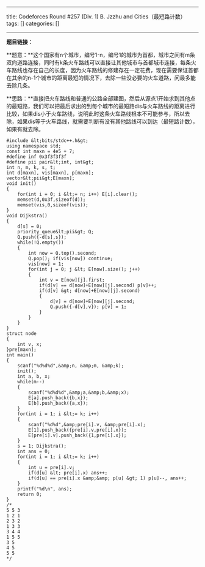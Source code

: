 
--- 
title:  Codeforces Round #257 (Div. 1) B. Jzzhu and Cities（最短路计数） 
tags: []
categories: [] 

---
**题目链接：**

**题意：**这个国家有n个城市，编号1-n，编号1的城市为首都，城市之间有m条双向道路连接，同时有k条火车路线可以直接让其他城市与首都城市连接，每条火车路线也存在自己的长度，因为火车路线的修建存在一定花费，现在需要保证首都在其余的n-1个城市的距离最短的情况下，去除一些没必要的火车道路，问最多能去除几条。

**思路：**直接把火车路线和普通的公路全部建图，然后从源点1开始求到其他点的最短路，我们可以把最后求出的到每个城市的最短路dis与火车路线的距离进行比较，如果dis小于火车路线，说明此时这条火车路线根本不可能参与，所以去除，如果dis等于火车路线，就需要判断有没有其他路线可以到达（最短路计数），如果有就去除。

```
#include &lt;bits/stdc++.h&gt;
using namespace std;
const int maxn = 4e5 + 7;
#define inf 0x3f3f3f3f
#define pii pair&lt;int, int&gt;
int n, m, k, s, t;
int d[maxn], vis[maxn], p[maxn];
vector&lt;pii&gt;E[maxn];
void init()
{
    for(int i = 0; i &lt;= n; i++) E[i].clear();
    memset(d,0x3f,sizeof(d));
    memset(vis,0,sizeof(vis));
}
void Dijkstra()
{
    d[s] = 0;
    priority_queue&lt;pii&gt; Q;
    Q.push({-d[s],s});
    while(!Q.empty())
    {
        int now = Q.top().second;
        Q.pop(); if(vis[now]) continue;
        vis[now] = 1;
        for(int j = 0; j &lt; E[now].size(); j++)
        {
            int v = E[now][j].first;
            if(d[v] == d[now]+E[now][j].second) p[v]++;
            if(d[v] &gt; d[now]+E[now][j].second)
            {
                d[v] = d[now]+E[now][j].second;
                Q.push({-d[v],v}); p[v] = 1;
            }
        }
    }
}
struct node
{
    int v, x;
}pre[maxn];
int main()
{
    scanf("%d%d%d",&amp;n, &amp;m, &amp;k);
    init();
    int a, b, x;
    while(m--)
    {
        scanf("%d%d%d",&amp;a,&amp;b,&amp;x);
        E[a].push_back({b,x});
        E[b].push_back({a,x});
    }
    for(int i = 1; i &lt;= k; i++)
    {
        scanf("%d%d",&amp;pre[i].v, &amp;pre[i].x);
        E[1].push_back({pre[i].v,pre[i].x});
        E[pre[i].v].push_back({1,pre[i].x});
    }
    s = 1; Dijkstra();
    int ans = 0;
    for(int i = 1; i &lt;= k; i++)
    {
        int u = pre[i].v;
        if(d[u] &lt; pre[i].x) ans++;
        if(d[u] == pre[i].x &amp;&amp; p[u] &gt; 1) p[u]--, ans++;
    }
    printf("%d\n", ans);
    return 0;
}
/*
5 5 3
1 2 1
2 3 2
1 3 3
3 4 4
1 5 5
3 5
4 5
5 5
*/

```

 
